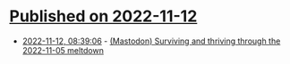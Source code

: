 # [Published on 2022-11-12](index.md)

* [2022-11-12, 08:39:06](https://news.ycombinator.com/item?id=33571275) - [(Mastodon) Surviving and thriving through the 2022-11-05 meltdown](https://blog.freeradical.zone/post/surviving-thriving-through-2022-11-05-meltdown/)
